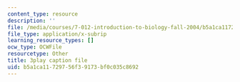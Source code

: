 ```yaml
---
content_type: resource
description: ''
file: /media/courses/7-012-introduction-to-biology-fall-2004/b5a1ca11729756f39173bf0c035c8692_470931.vtt
file_type: application/x-subrip
learning_resource_types: []
ocw_type: OCWFile
resourcetype: Other
title: 3play caption file
uid: b5a1ca11-7297-56f3-9173-bf0c035c8692
---
```

